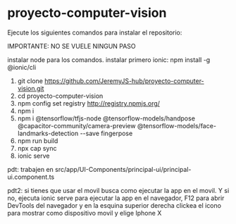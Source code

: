 # proyecto-computer-vision

Ejecute los siguientes comandos para instalar el repositorio:

IMPORTANTE: NO SE VUELE NINGUN PASO

instalar node para los comandos.
instalar primero ionic: npm install -g @ionic/cli

1. git clone https://github.com/JeremyJS-hub/proyecto-computer-vision.git
2. cd proyecto-computer-vision
3. npm config set registry http://registry.npmjs.org/
4. npm i
5. npm i @tensorflow/tfjs-node @tensorflow-models/handpose @capacitor-community/camera-preview 
         @tensorflow-models/face-landmarks-detection --save fingerpose
6. npm run build
7. npx cap sync
8. ionic serve

pdt: trabajen en src/app/UI-Components/principal-ui/principal-ui.component.ts

pdt2: si tienes que usar el movil busca como ejecutar la app en el movil. Y si no, ejecuta ionic serve para ejecutar 
    la app en el navegador, F12 para abrir DevTools del navegador y en la esquina superior derecha clickea el icono
    para mostrar como dispositivo movil y elige Iphone X
